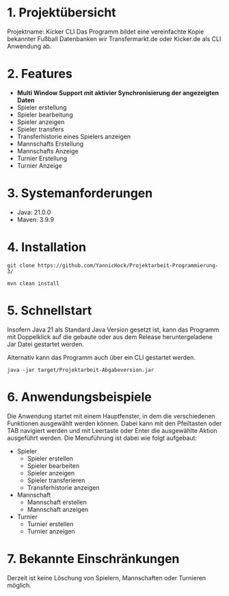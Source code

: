 # 1. Projektübersicht
Projektname: Kicker CLI
Das Programm bildet eine vereinfachte Kopie bekannter Fußball Datenbanken wir Transfermarkt.de oder Kicker.de als CLI Anwendung ab.
# 2. Features
* **Multi Window Support mit aktivier Synchronisierung der angezeigten Daten**
* Spieler erstellung
* Spieler bearbeitung
* Spieler anzeigen
* Spieler transfers
* Transferhistorie eines Spielers anzeigen
* Mannschafts Erstellung
* Mannschafts Anzeige
* Turnier Erstellung
* Turnier Anzeige

# 3. Systemanforderungen
* Java: 21.0.0
* Maven: 3.9.9

# 4. Installation
`git clone https://github.com/YannicHock/Projektarbeit-Programmierung-3/`

`mvn clean install`

# 5. Schnellstart
Insofern Java 21 als Standard Java Version gesetzt ist, kann das Programm mit Doppelklick auf die gebaute oder aus dem Release heruntergeladene Jar Datei gestartet werden.

Alternativ kann das Programm auch über ein CLI gestartet werden.

`java -jar target/Projektarbeit-Abgabeversion.jar`

# 6. Anwendungsbeispiele
Die Anwendung startet mit einem Hauptfenster, in dem die verschiedenen Funktionen ausgewählt werden können. Dabei kann mit den Pfeiltasten oder TAB navigiert werden und mit Leertaste oder Enter die ausgewählte Aktion ausgeführt werden. Die Menuführung ist dabei wie folgt aufgebaut:
* Spieler
  * Spieler erstellen
  * Spieler bearbeiten
  * Spieler anzeigen
  * Spieler transferieren
  * Transferhistorie anzeigen
* Mannschaft
  * Mannschaft erstellen
  * Mannschaft anzeigen
* Turnier
  * Turnier erstellen
  * Turnier anzeigen

# 7. Bekannte Einschränkungen
Derzeit ist keine Löschung von Spielern, Mannschaften oder Turnieren möglich.